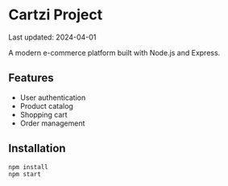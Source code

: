 # Cartzi Project

Last updated: 2024-04-01

A modern e-commerce platform built with Node.js and Express.

## Features
- User authentication
- Product catalog
- Shopping cart
- Order management

## Installation
```bash
npm install
npm start
```